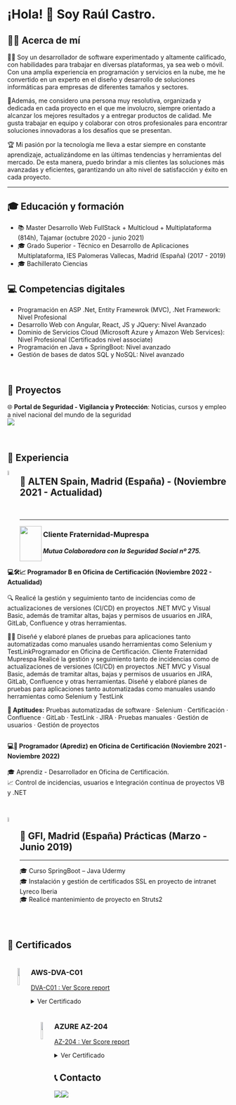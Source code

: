 # ¡Hola! 👋 Soy Raúl Castro.

## 🧑‍💼 Acerca de mí
<p>
👨‍💻 Soy un desarrollador de software experimentado y altamente calificado, con habilidades para trabajar en diversas plataformas, ya sea web o móvil. Con una amplia experiencia en programación y servicios en la nube, me he convertido en un experto en el diseño y desarrollo de soluciones informáticas para empresas de diferentes tamaños y sectores.
</p>
<p>
🚀Además, me considero una persona muy resolutiva, organizada y dedicada en cada proyecto en el que me involucro, siempre orientado a alcanzar los mejores resultados y a entregar productos de calidad. Me gusta trabajar en equipo y colaborar con otros profesionales para encontrar soluciones innovadoras a los desafíos que se presentan.
</p>
<p>
🏆 Mi pasión por la tecnología me lleva a estar siempre en constante aprendizaje, actualizándome en las últimas tendencias y herramientas del mercado. De esta manera, puedo brindar a mis clientes las soluciones más avanzadas y eficientes, garantizando un alto nivel de satisfacción y éxito en cada proyecto.
</p>

***

  ## 🎓 Educación y formación

  - 📚 Master Desarrollo Web FullStack + Multicloud + Multiplataforma (814h), Tajamar (octubre 2020 - junio 2021)
  - 🎓 Grado Superior - Técnico en Desarrollo de Aplicaciones Multiplataforma, IES Palomeras Vallecas, Madrid (España) (2017 - 2019)
  - 🎓 Bachillerato Ciencias

  ## 💻 Competencias digitales

  - Programación en ASP .Net, Entity Framewrok (MVC), .Net Framework: Nivel Profesional
  - Desarrollo Web con Angular, React, JS y JQuery: Nivel Avanzado
  - Dominio de Servicios Cloud (Microsoft Azure y Amazon Web Services): Nivel Profesional (Certificados nivel associate)
  - Programación en Java + SpringBoot: Nivel avanzado
  - Gestión de bases de datos SQL y NoSQL: Nivel avanzado

  <br>

  ## 🚀 Proyectos

  🌐 <b>Portal de Seguridad - Vigilancia y Protección</b>: Noticias, cursos y empleo a nivel nacional del mundo de la seguridad
  <br>
  <a href="https://vigilanciayproteccion.website/"><img src="https://user-images.githubusercontent.com/49042638/235359695-eed574d3-c07d-4052-b9ca-b4a4c393c762.png"/></a>

  <br>

  ## 💼 Experiencia


  <img width="5%" align="left" src="https://user-images.githubusercontent.com/49042638/235359095-d940fe67-e977-4941-b3e6-b88a65d3b0af.png">
  <h2 align="bottom" ><b> 💼 ALTEN Spain, Madrid (España)</b> - (Noviembre 2021 - Actualidad)</h2>
  <br>

  ***
  <img width="50px" height="80px" align="left" src="https://user-images.githubusercontent.com/49042638/235353778-5a582423-10b9-4fc1-a629-87807bc89092.svg">
  <h3><b> Cliente Fraternidad-Muprespa </b></h3>

  ##### Mutua Colaboradora con la Seguridad Social nº 275.

  ##
  <h4>💻🛠️📈   Programador B en Oficina de Certificación (Noviembre 2022 - Actualidad)</h4>

  🔍 Realicé la gestión y seguimiento tanto de incidencias como de actualizaciones de versiones (CI/CD) en proyectos .NET MVC y Visual Basic, además de tramitar altas, bajas y permisos de usuarios en JIRA, GitLab, Confluence y otras herramientas.

  📝📅 Diseñé y elaboré planes de pruebas para aplicaciones tanto automatizadas como manuales usando herramientas como Selenium y TestLinkProgramador en Oficina de Certificación. Cliente Fraternidad Muprespa Realicé la gestión y seguimiento tanto de incidencias como de actualizaciones de versiones (CI/CD) en proyectos .NET MVC y Visual Basic, además de tramitar altas, bajas y permisos de usuarios en JIRA, GitLab, Confluence y otras herramientas. Diseñé y elaboré planes de pruebas para aplicaciones tanto automatizadas como manuales usando herramientas como Selenium y TestLink

  <b> 🧩 Aptitudes:</b> Pruebas automatizadas de software · Selenium · Certificación · Confluence · GitLab · TestLink · JIRA · Pruebas manuales · Gestión de usuarios · Gestión de proyectos
  <br>

  ##

  <h4>💻📝 Programador (Aprediz) en Oficina de Certificación (Noviembre 2021 - Noviembre 2022)</h4>



  🎓 Aprendiz - Desarrollador en Oficina de Certificación.<br>
  📈 Control de incidencias, usuarios e Integración contínua de proyectos VB y .NET <br>

  <br>
  <br>

  <img width="5%" align="left" src="https://user-images.githubusercontent.com/49042638/235353328-bacd7081-77c0-475d-9997-224b381d0e53.jpg"> 
  <h2><b> 💼 GFI, Madrid (España) Prácticas (Marzo - Junio 2019)</b></h2>

  ***



  🎓 Curso SpringBoot – Java Udermy<br>
  🎓 Instalación y gestión de certificados SSL en proyecto de intranet Lyreco Iberia<br>
  🎓 Realicé mantenimiento de proyecto en Struts2<br>



  <br>
  <br>

  ## 📜 Certificados

  <h1 align="center">
    <img width="10%" src="https://user-images.githubusercontent.com/49042638/235349295-5f8eb49a-82c1-4fd1-ad3b-d6de0c6e99ab.png" align="left">
  </h1>

  ### AWS-DVA-C01
  <p align="left">
    <a style="text-align:center" href="https://github.com/karba98/Tajamar-FSC/blob/main/CERTIFICATION/AWS-Developer-Associate/AWS%20Certified%20Developer%20-%20Associate%20(Retired).pdf" >
      DVA-C01 : Ver Score report
    </a>
  </p>


  <details>
    <summary>Ver Certificado</summary>  
    <br>
    <div style="display:flex;">
      <img width="39%" height="30%"align="top" src="https://user-images.githubusercontent.com/49042638/235348684-95da3ae6-c891-45e2-8667-ef83c39029f6.png">
      <img width="60%" src="https://user-images.githubusercontent.com/49042638/235352637-b432bd4d-dc79-46e7-a34d-5ed8712af392.png">
    </div>
  </details>

  ##
  <h1 align="center">
    <img width="10%" src="https://user-images.githubusercontent.com/49042638/235349287-90664244-2926-4287-85f7-3f5674179579.png" align="left">
  </h1>

  ### AZURE AZ-204
  <p align="left">
    <a style="text-align:center" href="https://github.com/karba98/Tajamar-FSC/blob/main/CERTIFICATION/AZ204/scorereport.pdf" >
      AZ-204 : Ver Score report
    </a>
  </p>

  <details>
    <summary>Ver Certificado</summary>  
    <br>
    <div style="display:flex;">
      <img width="50%" align="top" src="https://user-images.githubusercontent.com/49042638/235348854-b99a44c2-7d9b-46e7-a2bd-f883be836391.png">
      <img width="49%" src="https://user-images.githubusercontent.com/49042638/235349973-6830dc2a-a080-4e25-a5de-b2b6f9649b3a.png">
    </div>
  </details>

  ## 📞 Contacto

  <div style="display:flex;">
    <a href="https://www.linkedin.com/in/ra%C3%BAl-castro-de-la-torre-861508103/"><img src="https://img.shields.io/badge/LinkedIn-0077B5?style=for-the-badge&logo=linkedin&logoColor=white"/>     </a>
    <a href="mailto:raul.castrodlt@outlook.es"><img src="https://img.shields.io/badge/Outlook-0078D4?style=for-the-badge&logo=microsoft-outlook&logoColor=white"/></a>
  </div>



